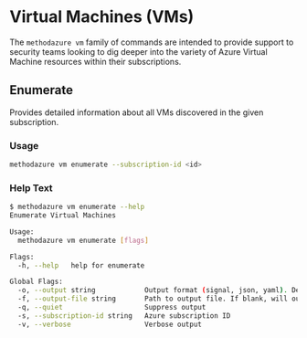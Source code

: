 # Virtual Machines (VMs)

The `methodazure vm` family of commands are intended to provide support to security teams looking to dig deeper into the variety of Azure Virtual Machine resources within their subscriptions.

## Enumerate

Provides detailed information about all VMs discovered in the given subscription.

### Usage

```bash
methodazure vm enumerate --subscription-id <id>
```

### Help Text

```bash
$ methodazure vm enumerate --help
Enumerate Virtual Machines

Usage:
  methodazure vm enumerate [flags]

Flags:
  -h, --help   help for enumerate

Global Flags:
  -o, --output string            Output format (signal, json, yaml). Default value is signal (default "signal")
  -f, --output-file string       Path to output file. If blank, will output to STDOUT
  -q, --quiet                    Suppress output
  -s, --subscription-id string   Azure subscription ID
  -v, --verbose                  Verbose output
```
